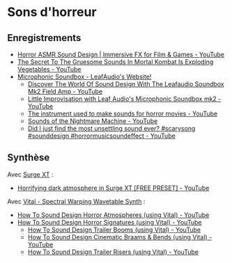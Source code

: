 # Sons d'horreur

## Enregistrements

- [Horror ASMR Sound Design | Immersive FX for Film & Games - YouTube](https://www.youtube.com/watch?v=Dw37c2AkC-g)
- [The Secret To The Gruesome Sounds In Mortal Kombat Is Exploding Vegetables - YouTube](https://www.youtube.com/watch?v=IYS0rPYjW28&t=6s)
- [Microphonic Soundbox - LeafAudio's Website!](https://www.leaf-audio.com/diy-machines/microphonic-soundbox/)
    - [Discover The World Of Sound Design With The Leafaudio Soundbox Mk2 Field Amp - YouTube](https://www.youtube.com/watch?v=pOkW2kLacYw)
    - [Little Improvisation with Leaf Audio's Microphonic Soundbox mk2 - YouTube](https://www.youtube.com/watch?v=EAQu_Ks__dk)
    - [The instrument used to make sounds for horror movies - YouTube](https://www.youtube.com/watch?v=m2netu-GGr0)
    - [Sounds of the Nightmare Machine - YouTube](https://www.youtube.com/watch?v=1lTYPvArbGo)
    - [Did I just find the most unsettling sound ever? #scarysong #sounddesign #horrormusicsoundeffect - YouTube](https://www.youtube.com/shorts/neZlh6fhHtg)
    

## Synthèse

Avec [Surge XT](https://surge-synthesizer.github.io/) :
- [Horrifying dark atmosphere in Surge XT [FREE PRESET] - YouTube](https://www.youtube.com/watch?v=iDo9Bgs5OOQ)

Avec [Vital - Spectral Warping Wavetable Synth](https://vital.audio/) :
- [How To Sound Design Horror Atmospheres (using Vital) - YouTube](https://www.youtube.com/watch?v=8QlWUGtB_9w)
- [How To Sound Design Horror Signatures (using Vital) - YouTube](https://www.youtube.com/watch?v=uH2aU8pJx08)
    - [How To Sound Design Trailer Booms (using Vital) - YouTube](https://www.youtube.com/watch?v=vAPHPkx2I-M)
    - [How To Sound Design Cinematic Braams & Bends (using Vital) - YouTube](https://www.youtube.com/watch?v=acZPLjnha9o)
    - [How To Sound Design Trailer Risers (using Vital) - YouTube](https://www.youtube.com/watch?v=-FTLhy9PZSs)


